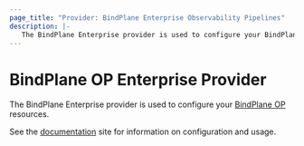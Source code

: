 ```yaml
---
page_title: "Provider: BindPlane Enterprise Observability Pipelines"
description: |-
   The BindPlane Enterprise provider is used to configure your BindPlane OP Enterprise resources
---
```


# BindPlane OP Enterprise Provider

The BindPlane Enterprise provider is used to configure your [BindPlane OP](https://observiq.com/solutions/bindplane-op/) resources.

See the [documentation](https://registry.terraform.io/providers/observIQ/bindplane/latest/docs) site for information on configuration and usage.
